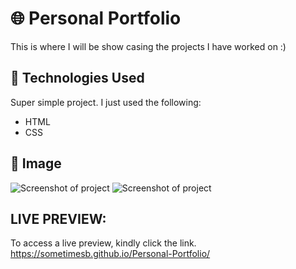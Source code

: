 # 🌐 Personal Portfolio
This is where I will be show casing the projects I have worked on :)

## 🔧 Technologies Used
Super simple project. I just used the following:
* HTML
* CSS 

## 🚀 Image
![Screenshot of project](https://i.imgur.com/UlEk4Rw.png)
![Screenshot of project](https://i.imgur.com/7V6Cgm3.png)

## LIVE PREVIEW:
To access a live preview, kindly click the link.
https://sometimesb.github.io/Personal-Portfolio/